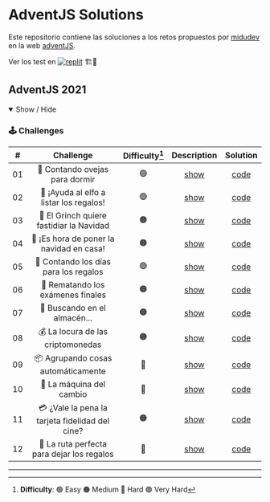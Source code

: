 # AdventJS Solutions

Este repositorio contiene las soluciones a los retos propuestos por [midudev](https://github.com/midudev) en la web [adventJS](https://adventjs.dev/es).

Ver los test en [![replit](https://img.shields.io/badge/replit-0e1525?style=for-the-badge&logo=replit)](https://replit.com/@Amaya-14/adventjs) 🏗️👷

## AdventJS 2021

<details open>

<summary>Show / Hide</summary>

### 🕹️ Challenges

|  #  |                    Challenge                    | Difficulty[^1] |                   Description                   |           Solution           |
| :-: | :---------------------------------------------: | :------------: | :---------------------------------------------: | :--------------------------: |
| 01  |         🐑 Contando ovejas para dormir          |       🟢       | [show](https://2021.adventjs.dev/challenges/01) | [code](./2021/challenge-01/) |
| 02  |     🎅 ¡Ayuda al elfo a listar los regalos!     |       🟢       | [show](https://2021.adventjs.dev/challenges/02) | [code](./2021/challenge-02/) |
| 03  |    🎅 El Grinch quiere fastidiar la Navidad     |       🟠       | [show](https://2021.adventjs.dev/challenges/03) | [code](./2021/challenge-03/) |
| 04  |    🎄 ¡Es hora de poner la navidad en casa!     |       🟠       | [show](https://2021.adventjs.dev/challenges/04) | [code](./2021/challenge-04/) |
| 05  |      🎁 Contando los días para los regalos      |       🟢       | [show](https://2021.adventjs.dev/challenges/05) | [code](./2021/challenge-05/) |
| 06  |        🧮 Rematando los exámenes finales        |       🟠       | [show](https://2021.adventjs.dev/challenges/06) | [code](./2021/challenge-06/) |
| 07  |          🏪 Buscando en el almacén...           |       🟠       | [show](https://2021.adventjs.dev/challenges/07) | [code](./2021/challenge-07/) |
| 08  |        💰 La locura de las criptomonedas        |       🟠       | [show](https://2021.adventjs.dev/challenges/08) | [code](./2021/challenge-08/) |
| 09  |       📦 Agrupando cosas automáticamente        |       🔴       | [show](https://2021.adventjs.dev/challenges/09) | [code](./2021/challenge-09/) |
| 10  |            🏦 La máquina del cambio             |       🔴       | [show](https://2021.adventjs.dev/challenges/10) | [code](./2021/challenge-10/) |
| 11  | 💳 ¿Vale la pena la tarjeta fidelidad del cine? |       🟠       | [show](https://2021.adventjs.dev/challenges/11) | [code](./2021/challenge-11/) |
| 12  |   🚧 La ruta perfecta para dejar los regalos    |       🔴       | [show](https://2021.adventjs.dev/challenges/12) | [code](./2021/challenge-12/) |

</details>

<!-- ## Adventjs 2022

<details open>

<summary>Show / Hide</summary>

### 🕹️ Challenges

|  #  |                Challenge                 | Difficulty[^1] |     Source      |
| :-: | :--------------------------------------: | :------------: | :-------------: |
| 01  |   Automating Christmas gift wrapping!    |       🟢       | [code](./2022/) |
| 02  |  Nobody wants to do extra hours at work  |       🟢       | [code](./2022/) |
| 03  | How many packs of gifts can Santa carry? |       🟢       | [code](./2022/) |
| 04  |     Box inside a box and another...      |       🟠       | [code](./2022/) |
| 05  |         Optimizing Santa's trips         |       🔴       | [code](./2022/) |
| 06  |        Creating xmas decorations         |       🟠       | [code](./2022/) |
| 07  |          Doing gifts inventory           |       🟢       | [code](./2022/) |
| 08  |           We need a mechanic!            |       🟠       | [code](./2022/) |
| 09  |            Crazy Xmas lights             |       🟢       | [code](./2022/) |
| 10  |       The Santa Claus sleigh jump        |       🟠       | [code](./2022/) |
| 11  |       Santa Claus is Scrum Master        |       🔴       | [code](./2022/) |
| 12  |          Electric sleighs, wow!          |       🟠       | [code](./2022/) |
| 13  |      Backups for Santa Claus files       |       🟢       | [code](./2022/) |
| 14  |              The best path               |       🟠       | [code](./2022/) |
| 15  |      Decorating the Christmas tree       |       🟠       | [code](./2022/) |
| 16  |       Fixing Santa Claus' letters        |       🔴       | [code](./2022/) |
| 17  |          Carrying gifts in bags          |       🟠       | [code](./2022/) |
| 18  |            We ran out of ink!            |       🟢       | [code](./2022/) |
| 19  |            Sorting the toys!             |       🟢       | [code](./2022/) |
| 20  |          More challenging trips          |       🔴       | [code](./2022/) |
| 21  |         Creating the gifts table         |       🟠       | [code](./2022/) |
| 22  |            The lights in sync            |       🟢       | [code](./2022/) |
| 23  |           Santa Claus Compiler           |       🔴       | [code](./2022/) |
| 24  |       The last challenge is a maze       |       🔴       | [code](./2022/) |

</details> -->

---

[^1]: **Difficulty**: 🟢 Easy 🟠 Medium 🔴 Hard 🟣 Very Hard
